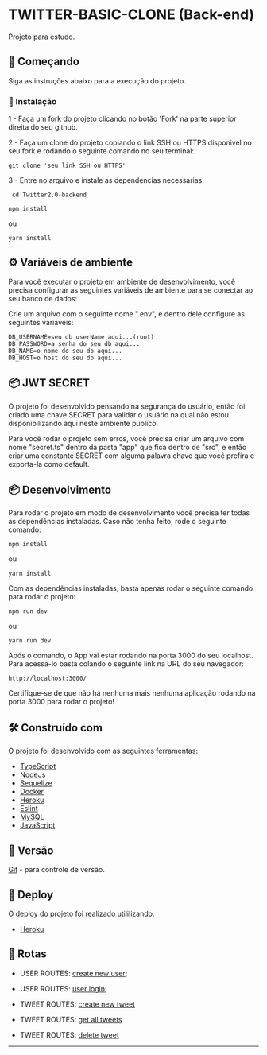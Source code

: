 # TWITTER-BASIC-CLONE (Back-end)

Projeto para estudo.

## 🚀 Começando

Siga as instruções abaixo para a execução do projeto.

### 🔧 Instalação

1 -
  Faça um fork do projeto clicando no botão 'Fork' na parte superior direita do seu github.

2 -
   Faça um clone do projeto copiando o link SSH ou HTTPS disponivel no seu fork e rodando o seguinte comando no seu terminal:
   ```
   git clone 'seu link SSH ou HTTPS'
   ```
3 -
  Entre no arquivo e instale as dependencias necessarias:
  ```
   cd Twitter2.0-backend
  ```
   ```
   npm install
  ```
  ou
   ```
   yarn install
  ```

## ⚙️ Variáveis de ambiente

Para você executar o projeto em ambiente de desenvolvimento, você precisa configurar as seguintes variáveis de ambiente para se conectar ao seu banco de dados:


Crie um arquivo com o seguinte nome ".env", e dentro dele configure as seguintes variáveis:
```
DB_USERNAME=seu db userName aqui...(root)
DB_PASSWORD=a senha do seu db aqui...
DB_NAME=o nome do seu db aqui...
DB_HOST=o host do seu db aqui...
```
## 📦 JWT SECRET

 O projeto foi desenvolvido pensando na segurança do usuário, então foi criado uma chave SECRET para validar o usuário na qual não estou disponibilizando 
 aqui neste ambiente público.
 
 Para você rodar o projeto sem erros, você precisa criar um arquivo com nome "secret.ts" dentro da pasta "app" que fica dentro de "src", e então
 criar uma constante SECRET com alguma palavra chave que você prefira e exporta-la como default.

## 📦 Desenvolvimento

Para rodar o projeto em modo de desenvolvimento você precisa ter todas as dependências instaladas.
Caso não tenha feito, rode o seguinte comando:

```
npm install
```
ou
```
yarn install
```
Com as dependências instaladas, basta apenas rodar o seguinte comando para rodar o projeto:
```
npm run dev
```
ou 
```
yarn run dev
```
Após o comando, o App vai estar rodando na porta 3000 do seu localhost.
Para acessa-lo basta colando o seguinte link na URL do seu navegador:
```
http://localhost:3000/
```
Certifique-se de que não há nenhuma mais nenhuma aplicação rodando na porta 3000 para rodar o projeto!
## 🛠️ Construído com

O projeto foi desenvolvido com as seguintes ferramentas:

* [TypeScript](https://www.typescriptlang.org/)
* [NodeJs](https://nodejs.org/en/)
* [Sequelize](https://sequelize.org/)
* [Docker](https://www.docker.com/)
* [Heroku](https://dashboard.heroku.com/)
* [Eslint](https://eslint.org/)
* [MySQL](https://www.mysql.com/)
* [JavaScript](https://www.javascript.com/)

## 📌 Versão

[Git](https://git-scm.com/) - para controle de versão.

## 🚀 Deploy
O deploy do projeto foi realizado utililizando:
* [Heroku](https://dashboard.heroku.com/)

## 📌 Rotas

* USER ROUTES: [create new user](https://twitter-clone-bac-kend.herokuapp.com/user/create);
* USER ROUTES: [user login](https://twitter-clone-bac-kend.herokuapp.com/user/login);

* TWEET ROUTES: [create new tweet](https://twitter-clone-bac-kend.herokuapp.com/tweet/create)
* TWEET ROUTES: [get all tweets](https://twitter-clone-bac-kend.herokuapp.com/tweet)
* TWEET ROUTES: [delete tweet](https://twitter-clone-bac-kend.herokuapp.com/tweet/:id)

---
